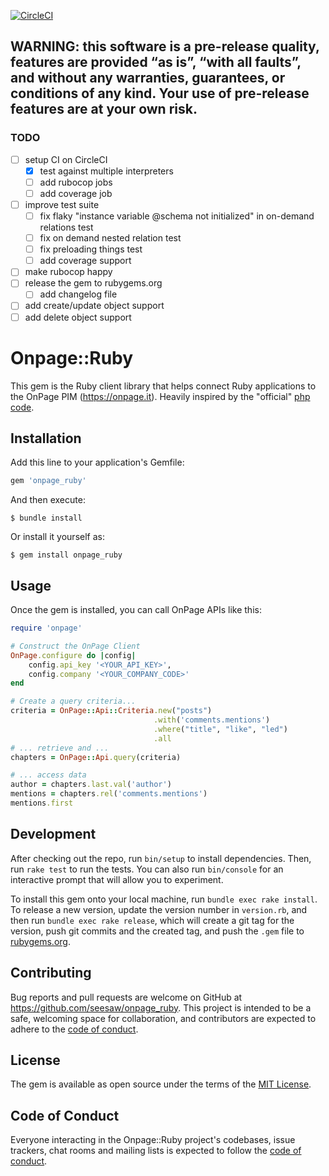 [![CircleCI](https://circleci.com/gh/seesaw/onpage_ruby/tree/main.svg?style=svg)](https://circleci.com/gh/seesaw/onpage_ruby/tree/s&m)

## WARNING: this software is a pre-release quality, features are provided “as is”, “with all faults”, and without any warranties, guarantees, or conditions of any kind. Your use of pre-release features are at your own risk.

### TODO
- [ ] setup CI on CircleCI
  - [x] test against multiple interpreters
  - [ ] add rubocop jobs
  - [ ] add coverage job
- [ ] improve test suite
    - [ ] fix flaky "instance variable @schema not initialized" in on-demand relations test
    - [ ] fix on demand nested relation test
    - [ ] fix preloading things test
    - [ ] add coverage support
- [ ] make rubocop happy
- [ ] release the gem to rubygems.org
  - [ ] add changelog file
- [ ] add create/update object support
- [ ] add delete object support

# Onpage::Ruby

This gem is the Ruby client library that helps connect Ruby applications to the OnPage PIM (https://onpage.it).
Heavily inspired by the "official" [php code](https://github.com/onpage-dev/onpage-php).

## Installation

Add this line to your application's Gemfile:

```ruby
gem 'onpage_ruby'
```

And then execute:

    $ bundle install

Or install it yourself as:

    $ gem install onpage_ruby

## Usage

Once the gem is installed, you can call OnPage APIs like this:

```ruby
require 'onpage'

# Construct the OnPage Client
OnPage.configure do |config|
    config.api_key '<YOUR_API_KEY>',
    config.company '<YOUR_COMPANY_CODE>'
end

# Create a query criteria...
criteria = OnPage::Api::Criteria.new("posts")
                                .with('comments.mentions')
                                .where("title", "like", "led")
                                .all
# ... retrieve and ...
chapters = OnPage::Api.query(criteria)

# ... access data
author = chapters.last.val('author')
mentions = chapters.rel('comments.mentions')
mentions.first
```

## Development

After checking out the repo, run `bin/setup` to install dependencies. Then, run `rake test` to run the tests. You can also run `bin/console` for an interactive prompt that will allow you to experiment.

To install this gem onto your local machine, run `bundle exec rake install`. To release a new version, update the version number in `version.rb`, and then run `bundle exec rake release`, which will create a git tag for the version, push git commits and the created tag, and push the `.gem` file to [rubygems.org](https://rubygems.org).

## Contributing

Bug reports and pull requests are welcome on GitHub at https://github.com/seesaw/onpage_ruby. This project is intended to be a safe, welcoming space for collaboration, and contributors are expected to adhere to the [code of conduct](https://github.com/seesaw/onpage_ruby/blob/master/CODE_OF_CONDUCT.md).

## License

The gem is available as open source under the terms of the [MIT License](https://opensource.org/licenses/MIT).

## Code of Conduct

Everyone interacting in the Onpage::Ruby project's codebases, issue trackers, chat rooms and mailing lists is expected to follow the [code of conduct](https://github.com/seesaw/onpage_ruby/blob/master/CODE_OF_CONDUCT.md).
